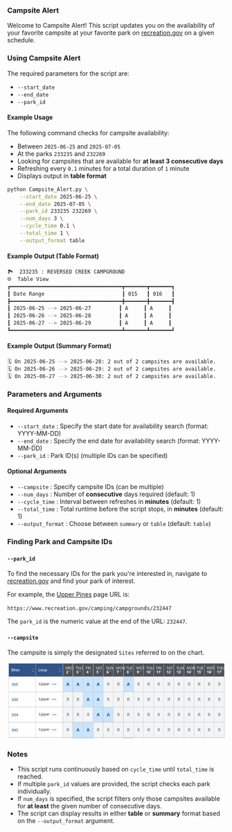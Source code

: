 ### Campsite Alert

Welcome to Campsite Alert! This script updates you on the availability of your favorite campsite at your favorite park on [recreation.gov](https://recreation.gov/) on a given schedule.

### Using Campsite Alert

The required parameters for the script are:

- `--start_date`  
- `--end_date`  
- `--park_id`  

#### Example Usage  

The following command checks for campsite availability:

- Between `2025-06-25` and `2025-07-05`
- At the parks `233235` and `232269`
- Looking for campsites that are available for **at least 3 consecutive days**
- Refreshing every `0.1` minutes for a total duration of `1` minute
- Displays output in **table format**  

```bash
python Campsite_Alert.py \
    --start_date 2025-06-25 \
    --end_date 2025-07-05 \
    --park_id 233235 232269 \
    --num_days 3 \
    --cycle_time 0.1 \
    --total_time 1 \
    --output_format table
```

#### Example Output (Table Format)

```bash
🏞️  233235 : REVERSED CREEK CAMPGROUND
🌐  Table View
┏━━━━━━━━━━━━━━━━━━━━━━━━━━━━━━━━━━━━┳━━━━━━━┳━━━━━━━┓
┃ Date Range                         ┃ 015   ┃ 016   ┃
┣━━━━━━━━━━━━━━━━━━━━━━━━━━━━━━━━━━━━╋━━━━━━━╋━━━━━━━┫
┃ 2025-06-25 --> 2025-06-27         ┃ A     ┃ A     ┃
┃ 2025-06-26 --> 2025-06-28         ┃ A     ┃ A     ┃
┃ 2025-06-27 --> 2025-06-29         ┃ A     ┃ A     ┃
┗━━━━━━━━━━━━━━━━━━━━━━━━━━━━━━━━━━━━┻━━━━━━━┻━━━━━━━┛
```

#### Example Output (Summary Format)

```bash
🗓️ On 2025-06-25 --> 2025-06-28: 2 out of 2 campsites are available.
🗓️ On 2025-06-26 --> 2025-06-29: 2 out of 2 campsites are available.
🗓️ On 2025-06-27 --> 2025-06-30: 2 out of 2 campsites are available.
```

### Parameters and Arguments

#### Required Arguments

- `--start_date` : Specify the start date for availability search (format: YYYY-MM-DD)
- `--end_date` : Specify the end date for availability search (format: YYYY-MM-DD)
- `--park_id` : Park ID(s) (multiple IDs can be specified)

#### Optional Arguments

- `--campsite` : Specify campsite IDs (can be multiple)
- `--num_days` : Number of **consecutive** days required (default: 1)
- `--cycle_time` : Interval between refreshes in **minutes** (default: 1)
- `--total_time` : Total runtime before the script stops, in **minutes** (default: 1)
- `--output_format` : Choose between `summary` or `table` (default: `table`)

### Finding Park and Campsite IDs

#### `--park_id`

To find the necessary IDs for the park you're interested in, navigate to [recreation.gov](https://recreation.gov/) and find your park of interest.

For example, the [Upper Pines](https://www.recreation.gov/camping/campgrounds/232447) page URL is:  

`https://www.recreation.gov/camping/campgrounds/232447`  

The `park_id` is the numeric value at the end of the URL: `232447`.

#### `--campsite`

The campsite is simply the designated `Sites` referred to on the chart.

![Campsite chart](images/Campsite_availability_chart.png)

### Notes

- This script runs continuously based on `cycle_time` until `total_time` is reached.
- If multiple `park_id` values are provided, the script checks each park individually.
- If `num_days` is specified, the script filters only those campsites available for **at least** the given number of consecutive days.
- The script can display results in either **table** or **summary** format based on the `--output_format` argument.


